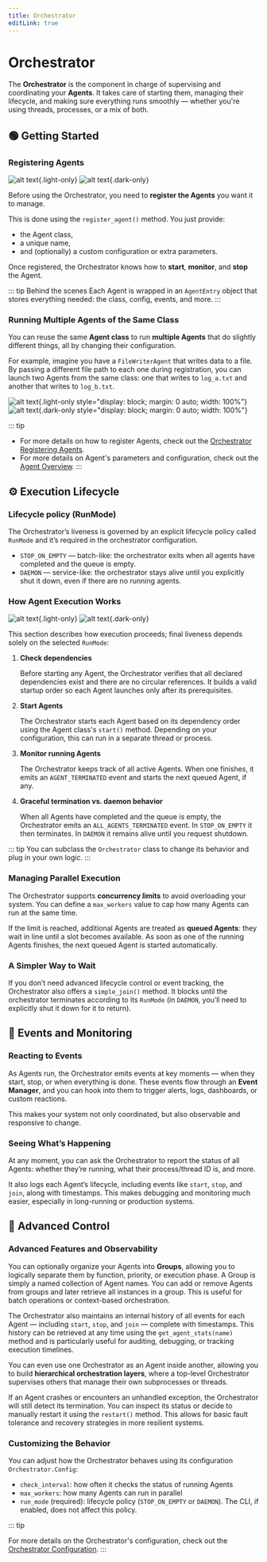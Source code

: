 ```yaml
---
title: Orchestrator
editLink: true
---
```


# Orchestrator

The **Orchestrator** is the component in charge of supervising and coordinating your **Agents**. It takes care of starting them, managing their lifecycle, and making sure everything runs smoothly — whether you're using threads, processes, or a mix of both.


## 🟢 Getting Started

### Registering Agents

![alt text](./reg_l.svg){.light-only}
![alt text](./reg_d.svg){.dark-only}

Before using the Orchestrator, you need to **register the Agents** you want it to manage.

This is done using the `register_agent()` method. You just provide:

- the Agent class,
- a unique name,
- and (optionally) a custom configuration or extra parameters.

Once registered, the Orchestrator knows how to **start**, **monitor**, and **stop** the Agent.

::: tip Behind the scenes
Each Agent is wrapped in an `AgentEntry` object that stores everything needed: the class, config, events, and more.
:::

### Running Multiple Agents of the Same Class

You can reuse the same **Agent class** to run **multiple Agents** that do slightly different things, all by changing their configuration.

For example, imagine you have a `FileWriterAgent` that writes data to a file. By passing a different file path to each one during registration, you can launch two Agents from the same class: one that writes to `log_a.txt` and another that writes to `log_b.txt`.

![alt text](./multi_l.svg){.light-only style="display: block; margin: 0 auto; width: 100%"}
![alt text](./multi_d.svg){.dark-only style="display: block; margin: 0 auto; width: 100%"}

::: tip
- For more details on how to register Agents, check out the [Orchestrator Registering Agents](../../orchestrator/index.md#registering-agents).
- For more details on Agent's parameters and configuration, check out the [Agent Overview](../../agents/index.md#overview).
:::

## ⚙️ Execution Lifecycle

### Lifecycle policy (RunMode)

The Orchestrator’s liveness is governed by an explicit lifecycle policy called `RunMode` and it’s required in the orchestrator configuration.

- `STOP_ON_EMPTY` — batch-like: the orchestrator exits when all agents have completed and the queue is empty.
- `DAEMON` — service-like: the orchestrator stays alive until you explicitly shut it down, even if there are no running agents.

### How Agent Execution Works

![alt text](./execution_l.svg){.light-only}
![alt text](./execution_d.svg){.dark-only}

This section describes how execution proceeds; final liveness depends solely on the selected `RunMode`:

1. **Check dependencies**  

   Before starting any Agent, the Orchestrator verifies that all declared dependencies exist and there are no circular references. It builds a valid startup order so each Agent launches only after its prerequisites.

2. **Start Agents**

    The Orchestrator starts each Agent based on its dependency order using the Agent class's `start()` method. Depending on your configuration, this can run in a separate thread or process.

3. **Monitor running Agents**  

   The Orchestrator keeps track of all active Agents. When one finishes, it emits an `AGENT_TERMINATED` event and starts the next queued Agent, if any.

4. **Graceful termination vs. daemon behavior**  

   When all Agents have completed and the queue is empty, the Orchestrator emits an `ALL_AGENTS_TERMINATED` event. In `STOP_ON_EMPTY` it then terminates. In `DAEMON` it remains alive until you request shutdown.

::: tip
You can subclass the `Orchestrator` class to change its behavior and plug in your own logic.
:::

### Managing Parallel Execution

The Orchestrator supports **concurrency limits** to avoid overloading your system. You can define a `max_workers` value to cap how many Agents can run at the same time.

If the limit is reached, additional Agents are treated as **queued Agents**: they wait in line until a slot becomes available. As soon as one of the running Agents finishes, the next queued Agent is started automatically.

### A Simpler Way to Wait

If you don’t need advanced lifecycle control or event tracking, the Orchestrator also offers a `simple_join()` method. It blocks until the orchestrator terminates according to its `RunMode` (in `DAEMON`, you’ll need to explicitly shut it down for it to return).


## 🔔 Events and Monitoring

### Reacting to Events

As Agents run, the Orchestrator emits events at key moments — when they start, stop, or when everything is done. These events flow through an **Event Manager**, and you can hook into them to trigger alerts, logs, dashboards, or custom reactions.

This makes your system not only coordinated, but also observable and responsive to change.

### Seeing What’s Happening

At any moment, you can ask the Orchestrator to report the status of all Agents: whether they’re running, what their process/thread ID is, and more.

It also logs each Agent’s lifecycle, including events like `start`, `stop`, and `join`, along with timestamps. This makes debugging and monitoring much easier, especially in long-running or production systems.

## 🧠 Advanced Control

### Advanced Features and Observability

You can optionally organize your Agents into **Groups**, allowing you to logically separate them by function, priority, or execution phase. A Group is simply a named collection of Agent names. You can add or remove Agents from groups and later retrieve all instances in a group. This is useful for batch operations or context-based orchestration.

The Orchestrator also maintains an internal history of all events for each Agent — including `start`, `stop`, and `join` — complete with timestamps. This history can be retrieved at any time using the `get_agent_stats(name)` method and is particularly useful for auditing, debugging, or tracking execution timelines.

You can even use one Orchestrator as an Agent inside another, allowing you to build **hierarchical orchestration layers**, where a top-level Orchestrator supervises others that manage their own subprocesses or threads.

If an Agent crashes or encounters an unhandled exception, the Orchestrator will still detect its termination. You can inspect its status or decide to manually restart it using the `restart()` method. This allows for basic fault tolerance and recovery strategies in more resilient systems.

### Customizing the Behavior

You can adjust how the Orchestrator behaves using its configuration `Orchestrator.Config`:

- `check_interval`: how often it checks the status of running Agents
- `max_workers`: how many Agents can run in parallel
- `run_mode` (required): lifecycle policy (`STOP_ON_EMPTY` or `DAEMON`). The CLI, if enabled, does not affect this policy.

::: tip

For more details on the Orchestrator's configuration, check out the [Orchestrator Configuration](../../orchestrator/index.md#configuration).
:::